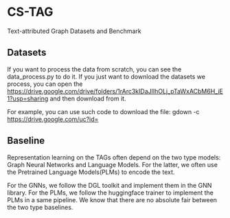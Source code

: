 # CS-TAG 
Text-attributed Graph Datasets and Benchmark
## Datasets
If you want to process the data from scratch, you can see the data_process.py to do it.
If you just want to download the datasets we process, you can open the https://drive.google.com/drive/folders/1rArc3kIDaJlIhOLj_pTaWxACbM6H_iE1?usp=sharing and then download from it.

For example, you can use such code to download the file:
gdown -c https://drive.google.com/uc?id= 
## Baseline
Representation learning on the TAGs often depend on the two type models: Graph Neural Networks and Language Models.
For the latter, we often use the Pretrained Language Models(PLMs) to encode the text.

For the GNNs, we follow the DGL toolkit and implement them in the GNN library.
For the PLMs, we follow the huggingface trainer to implement the PLMs in a same pipeline.
We know that there are no absolute fair between the two type baselines.

